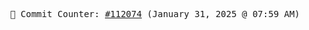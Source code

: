 <p align="center">
    <samp>
        📮 Commit Counter: <a href="https://github.com/Javascript-void0/Javascript-void0/commits/main">#112074</a> (January 31, 2025 @ 07:59 AM)
    </samp>
</p>